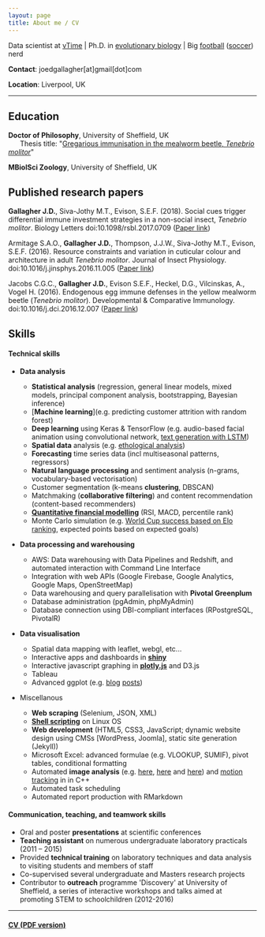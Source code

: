 ```yaml
---
layout: page
title: About me / CV
---
```


Data scientist at [vTime](https://vtime.net/) | Ph.D. in [evolutionary biology](http://etheses.whiterose.ac.uk/12275/) | Big [football](jogall.github.io) ([soccer](https://github.com/JoGall/soccermatics)) nerd

**Contact**: joedgallagher[at]gmail[dot]com

**Location**: Liverpool, UK

______

Education
---------

**Doctor of Philosophy**, University of Sheffield, UK  
&nbsp;&nbsp;&nbsp;&nbsp;&nbsp;&nbsp;Thesis title: "[Gregarious immunisation in the mealworm beetle, *Tenebrio molitor*](http://etheses.whiterose.ac.uk/12275/)"

**MBiolSci Zoology**, University of Sheffield, UK


Published research papers
---------

**Gallagher J.D.**, Siva-Jothy M.T., Evison, S.E.F. (2018). Social cues trigger differential immune investment strategies in a non-social insect, *Tenebrio molitor*. Biology Letters doi:10.1098/rsbl.2017.0709 ([Paper link](https://www.researchgate.net/publication/323011170_Social_cues_trigger_differential_immune_investment_strategies_in_a_non-social_insect_Tenebrio_molitor))

Armitage S.A.O., **Gallagher J.D.**, Thompson, J.J.W., Siva-Jothy M.T., Evison, S.E.F. (2016). Resource constraints and variation in cuticular colour and architecture in adult *Tenebrio molitor*. Journal of Insect Physiology. doi:10.1016/j.jinsphys.2016.11.005 ([Paper link](https://www.researchgate.net/publication/310394762_Cuticular_colour_reflects_underlying_architecture_and_is_affected_by_a_limiting_resource))

Jacobs C.G.C., **Gallagher J.D.**, Evison S.E.F., Heckel, D.G., Vilcinskas, A., Vogel H. (2016). Endogenous egg immune defenses in the yellow mealworm beetle (*Tenebrio molitor*). Developmental & Comparative Immunology. doi:10.1016/j.dci.2016.12.007 ([Paper link](https://www.researchgate.net/publication/311993256_Endogenous_egg_immune_defenses_in_the_yellow_mealworm_beetle_Tenebrio_molitor))


Skills
---------

#### Technical skills

* **Data analysis**
    * **Statistical analysis** (regression, general linear models, mixed models, principal component analysis, bootstrapping, Bayesian inference)
    * [**Machine learning**](e.g. predicting customer attrition with random forest)
    * **Deep learning** using Keras & TensorFlow (e.g. audio-based facial animation using convolutional network, [text generation with LSTM](https://github.com/JoGall/shiny-apps/tree/master/kanyAI))
    * **Spatial data** analysis (e.g. [ethological analysis](https://github.com/JoGall/rubitrail))
    * **Forecasting** time series data (incl multiseasonal patterns, regressors)
    * **Natural language processing** and sentiment analysis (n-grams, vocabulary-based vectorisation)
    * Customer segmentation (k-means **clustering**, DBSCAN)
    * Matchmaking (**collaborative filtering**) and content recommendation (content-based recommenders)
    * [**Quantitative financial modelling**](https://github.com/JoGall/quantdb) (RSI, MACD, percentile rank)
    * Monte Carlo simulation (e.g. [World Cup success based on Elo ranking](https://github.com/JoGall/world-cup-sim/blob/master/funs.R), expected points based on expected goals)
    
* **Data processing and warehousing**
    * AWS: Data warehousing with Data Pipelines and Redshift, and automated interaction with Command Line Interface
    * Integration with web APIs (Google Firebase, Google Analytics, Google Maps, OpenStreetMap)
    * Data warehousing and query parallelisation with **Pivotal Greenplum**
    * Database administration (pgAdmin, phpMyAdmin)
    * Database connection using DBI-compliant interfaces (RPostgreSQL, PivotalR)
    
* **Data visualisation**
    * Spatial data mapping with leaflet, webgl, etc...
    * Interactive apps and dashboards in [**shiny**](https://jdgallagher.shinyapps.io/seasonStats/)
    * Interactive javascript graphing in [**plotly.js**](https://plot.ly/~jogal) and D3.js
    * Tableau
    * Advanced ggplot (e.g. [blog](https://jogall.github.io/2017-05-24-final-gameweek-extravaganzas/) [posts](https://jogall.github.io/2017-08-04-robin-hood-teams/))

* Miscellanous
    * **Web scraping** (Selenium, JSON, XML)
    * [**Shell scripting**](https://github.com/JoGall/quantdb) on Linux OS
    * **Web development** (HTML5, CSS3, JavaScript; dynamic website design using CMSs [WordPress, Joomla], static site generation (Jekyll))
    * Microsoft Excel: advanced formulae (e.g. VLOOKUP, SUMIF), pivot tables, conditional formatting
    * Automated **image analysis** (e.g. [here](https://github.com/JoGall/nylon-encapsulation), [here](https://github.com/JoGall/ladybird-spots) and [here](https://github.com/JoGall/cuticular-melanisation)) and [motion tracking](https://sourceforge.net/projects/ubitrail/) in in C++
    * Automated task scheduling
    * Automated report production with RMarkdown

#### Communication, teaching, and teamwork skills
* Oral and poster **presentations** at scientific conferences
* **Teaching assistant** on numerous undergraduate laboratory practicals
(2011 – 2015)
* Provided **technical training** on laboratory techniques and data analysis to visiting students and members of staff
* Co-supervised several undergraduate and Masters research projects
* Contributor to **outreach** programme 'Discovery' at University of Sheffield, a series of interactive workshops and talks aimed at promoting STEM to schoolchildren (2012-2016)

------------

#### [CV (PDF version)](http://jogall.github.io/JDGallagher_CV.pdf)
